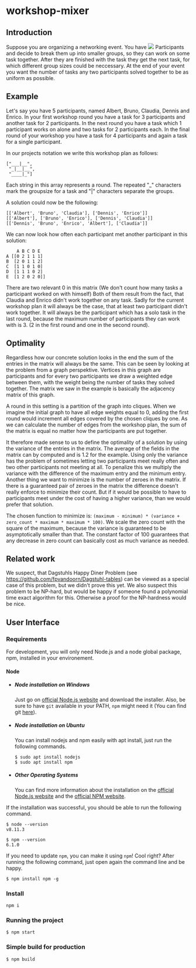 # workshop-mixer

## Introduction
Suppose you are organizing a networking event. You have <img src="https://render.githubusercontent.com/render/math?math=n"> Participants 
and decide to break them up into smaller groups, so they can work on some task together. After they are finished with the task they get the next task,
for which different group sizes could be neccessary. At the end of your event you want the number of tasks any two participants solved together to be
as uniform as possible.

## Example
Let's say you have 5 participants, named Albert, Bruno, Claudia, Dennis and Enrico. In your first workshop round you have a task for 3 participants
and another task for 2 participants. In the next round you have a task which 1 participant works on alone and two tasks for 2 participants each.
In the final round of your workshop you have a task for 4 participants and again a task for a single participant.

In our projects notation we write this workshop plan as follows:
```
["___|__",
 "_|__|__", 
 "____|_"]
```
Each string in this array represents a round. The repeated "_" characters mark the groupsize for a task and "|" characters separate the groups.

A solution could now be the following:
```
[['Albert', 'Bruno', 'Claudia'], ['Dennis', 'Enrico']]
[['Albert'], ['Bruno', 'Enrico'], ['Dennis', 'Claudia']]
[['Dennis', 'Bruno', 'Enrico', 'Albert'], ['Claudia']]
```
We can now look how often each participant met another participant in this solution:
```
    A B C D E
A [[0 2 1 1 1]
B  [2 0 1 1 2]
C  [1 1 0 1 0]
D  [1 1 1 0 2]
E  [1 2 0 2 0]]
```
There are two relevant 0 in this matrix (We don't count how many tasks a participant worked on with himself)
Both of them result from the fact, that Claudia and Enrico didn't work together on any task.
Sadly for the current workshop plan it will always be the case, that at least two participant didn't work together.
It will always be the participant which has a solo task in the last round, because the maximum number of participants they can work with is 3.
(2 in the first round and one in the second round).

## Optimality
Regardless how our concrete solution looks in the end the sum of the entries in the matrix will always be the same.
This can be seen by looking at the problem from a graph perspektive. Vertices in this graph are participants and for every two participants we draw a weighted
edge between them, with the weight being the number of tasks they solved together. The matrix we saw in the example is basically the adjacency matrix of this graph.

A round in this setting is a partition of the graph into cliques. When we imagine the initial graph to have all edge weights equal to 0, adding the first round
would increment all edges covered by the chosen cliques by one. As we can calculate the number of edges from the workshop plan, the sum of the matrix is equal no
matter how the participants are put together.

It therefore made sense to us to define the optimality of a solution by using the variance of the entries in the matrix.
The average of the fields in the matrix can by computed and is 1.2 for the example. Using only the variance has the problem of sometimes letting two participants
meet really often and two other participants not meeting at all.
To penalize this we multiply the variance with the difference of the maximum entry and the minimum entry.
Another thing we want to minimize is the number of zeroes in the matrix. If there is a guaranteed pair of zeroes in the matrix the difference doesn't really
enforce to minimize their count. But if it would be possible to have to participants meet under the cost of having a higher variance,
than we would prefer that solution.

The chosen function to minimize is:
`(maximum - minimum) * (variance + zero_count * maximum * maximum * 100)`. We scale the zero count with the square of the maximum,
because the variance is guaranteed to be asymptotically smaller than that. The constant factor of 100 guarantees that any decrease in zero count 
can basically cost as much variance as needed.

## Related work
We suspect, that Dagstuhls Happy Diner Problem (see https://github.com/fpvandoorn/Dagstuhl-tables) can be viewed as a special case of this problem,
but we didn't prove this yet. We also suspect this problem to be NP-hard, but would be happy if someone found a polynomial time exact algorithm for this.
Otherwise a proof for the NP-hardness would be nice.

## User Interface

### Requirements

For development, you will only need Node.js and a node global package, npm, installed in your environement.

#### Node
- ##### Node installation on Windows

  Just go on [official Node.js website](https://nodejs.org/) and download the installer.
Also, be sure to have `git` available in your PATH, `npm` might need it (You can find git [here](https://git-scm.com/)).

- ##### Node installation on Ubuntu

  You can install nodejs and npm easily with apt install, just run the following commands.

      $ sudo apt install nodejs
      $ sudo apt install npm

- ##### Other Operating Systems
  You can find more information about the installation on the [official Node.js website](https://nodejs.org/) and the [official NPM website](https://npmjs.org/).

If the installation was successful, you should be able to run the following command.

    $ node --version
    v8.11.3

    $ npm --version
    6.1.0

If you need to update `npm`, you can make it using `npm`! Cool right? After running the following command, just open again the command line and be happy.

    $ npm install npm -g

### Install

```
npm i
```

### Running the project

    $ npm start

### Simple build for production

    $ npm build